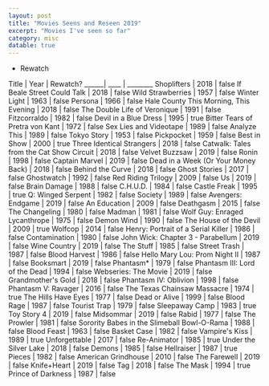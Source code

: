 ```yaml
---
layout: post
title: "Movies Seens and Reseen 2019"
excerpt: "Movies I've seen so far"
category: misc
datable: true
---
```

* Rewatch

<div class="datatable-begin"></div>
Title | Year | Rewatch?
______| ____ | ________
Shoplifters | 2018 | false
If Beale Street Could Talk | 2018 | false
Wild Strawberries | 1957 | false
Winter Light | 1963 | false
Persona | 1966 | false
Hale County This Morning, This Evening | 2018 | false
The Double Life of Veronique | 1991 | false
Fitzcorraldo | 1982 | false
Devil in a Blue Dress | 1995 | true
Bitter Tears of Pretra von Kant | 1972 | false
Sex Lies and Videotape | 1989 | false
Analyze This | 1989 | false
Tokyo Story | 1953 | false
Pickpocket | 1959 | false
Best in Show | 2000 | true
Three Identical Strangers | 2018 | false
Catwalk: Tales from the Cat Show Circuit | 2018 | false
Velvet Buzzsaw | 2019 | false
Ronin | 1998 | false
Captain Marvel | 2019 | false
Dead in a Week (Or Your Money Back)  | 2018 | false
Behind the Curve | 2018 | false
Ghost Stories | 2017 | false
Ghostwatch | 1992 | false
Red Riding Trilogy | 2009 | false
Us | 2019 | false
Brain Damage | 1988 | false
C.H.U.D. | 1984 | false
Castle Freak | 1995 | true
Q: Winged Serpent | 1982 | false
Society | 1989 | false
Avengers: Endgame | 2019 | false
An Education | 2009 | false
Deathgasm | 2015 | false
The Changeling | 1980 | false
Madman | 1981 | false
Wolf Guy: Enraged Lycanthrope | 1975 | false
Demon Wind | 1990 | false
The House of the Devil | 2009 | true
Wolfcop | 2014 | false
Henry: Portrait of a Serial Killer | 1986 | false
Contamination | 1980 | false
John Wick: Chapter 3 - Parabellum | 2019 | false
Wine Country | 2019 | false
The Stuff | 1985 | false
Street Trash | 1987 | false
Blood Harvest | 1986 | false
Hello Mary Lou: Prom Night II | 1987 | false
Booksmart | 2019 | false
Phantasm* | 1979 | false
Phantasm III: Lord of the Dead | 1994 | false
Webseries: The Movie | 2019 | false
Grandmother's Gold | 2018 | false
Phantasm IV: Oblivion | 1998 | false
Phantasm V: Ravager | 2016 | false
The Texas Chainsaw Massacre | 1974 | true
The Hills Have Eyes | 1977 | false
Dead or Alive | 1999 | false
Blood Rage | 1987 | false
Tourist Trap | 1979 | false
Sleepaway Camp | 1983 | true
Toy Story 4 | 2019 | false
Midsommar | 2019 | false
Rabid | 1977 | false
The Prowler | 1981 | false
Sorority Babes in the Slimeball Bowl-O-Rama | 1988 | false
Blood Feast | 1963 | false
Basket Case | 1982 | false
Vampire's Kiss | 1989 | true
Unforgettable | 2017 | false
Re-Animator | 1985 | true
Under the Silver Lake | 2018 | false
Demons | 1985 | false
Hellraiser | 1987 | true
Pieces | 1982 | false
American Grindhouse | 2010 | false
The Farewell | 2019 | false
Knife+Heart | 2019 | false
Tag | 2018 | false
The Mask | 1994 | true
Prince of Darkness | 1987 | false
<div class="datatable-end"></div>
